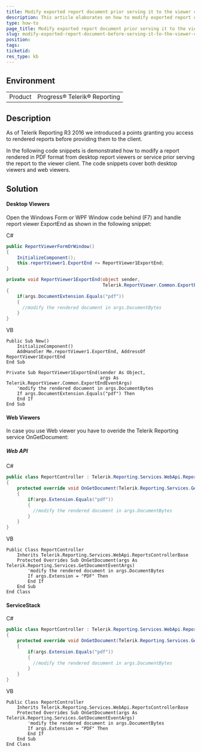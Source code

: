 ```yaml
---
title: Modify exported report document prior serving it to the viewer client
description: This article elaborates on how to modify exported report document prior serving it to the viewer client
type: how-to
page_title: Modify exported report document prior serving it to the viewer client
slug: modify-exported-report-document-before-serving-it-to-the-viewer-client
position: 
tags: 
ticketid:
res_type: kb
---
```


## Environment
<table>
	<tr>
		<td>Product</td>
		<td>Progress® Telerik® Reporting</td>
	</tr>
</table>


## Description

As of Telerik Reporting R3 2016 we introduced a points granting you access to rendered reports before providing them to the client.

In the following code snippets is demonstrated how to modify a report rendered in PDF format from desktop report viewers or service prior serving the report to the viewer client. The code snippets cover both desktop viewers and web viewers.

## Solution

#### Desktop Viewers

Open the Windows Form or WPF Window code behind (F7) and handle report viewer ExportEnd as shown in the following snippet:

C#
```C#
public ReportViewerFormOrWindow()
{
    InitializeComponent();
    this.reportViewer1.ExportEnd += ReportViewer1ExportEnd;
}

private void ReportViewer1ExportEnd(object sender, 
                                    Telerik.ReportViewer.Common.ExportEndEventArgs args)
{
    if(args.DocumentExtension.Equals("pdf"))  
    {  
      //modify the rendered document in args.DocumentBytes 
    } 
}
```

VB
```VB
Public Sub New()
    InitializeComponent()
    AddHandler Me.reportViewer1.ExportEnd, AddressOf ReportViewer1ExportEnd
End Sub

Private Sub ReportViewer1ExportEnd(sender As Object,
                                   args As Telerik.ReportViewer.Common.ExportEndEventArgs)
    'modify the rendered document in args.DocumentBytes 
    If args.DocumentExtension.Equals("pdf") Then
    End If
End Sub
```

#### Web Viewers

In case you use Web viewer you have to overide the Telerik Reporting service OnGetDocument:

##### Web API

C#
```C#
public class ReportController : Telerik.Reporting.Services.WebApi.ReportsControllerBase
{
    protected override void OnGetDocument(Telerik.Reporting.Services.GetDocumentEventArgs args)
    {
        if(args.Extension.Equals("pdf"))  
        {  
          //modify the rendered document in args.DocumentBytes 
        } 
    }
}
```

VB
```VB
Public Class ReportController
    Inherits Telerik.Reporting.Services.WebApi.ReportsControllerBase
    Protected Overrides Sub OnGetDocument(args As Telerik.Reporting.Services.GetDocumentEventArgs)
        'modify the rendered document in args.DocumentBytes 
        If args.Extension = "PDF" Then
        End If
    End Sub
End Class
```

#### ServiceStack

C#
```C#
public class ReportController : Telerik.Reporting.Services.WebApi.ReportsControllerBase
{
    protected override void OnGetDocument(Telerik.Reporting.Services.GetDocumentEventArgs args)
    {
        if(args.Extension.Equals("pdf"))  
        {  
          //modify the rendered document in args.DocumentBytes 
        } 
    }
}
```

VB
```VB
Public Class ReportController
    Inherits Telerik.Reporting.Services.WebApi.ReportsControllerBase
    Protected Overrides Sub OnGetDocument(args As Telerik.Reporting.Services.GetDocumentEventArgs)
        'modify the rendered document in args.DocumentBytes 
        If args.Extension = "PDF" Then
        End If
    End Sub
End Class
```